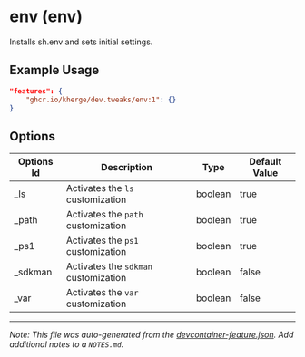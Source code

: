 
# env (env)

Installs sh.env and sets initial settings.

## Example Usage

```json
"features": {
    "ghcr.io/kherge/dev.tweaks/env:1": {}
}
```

## Options

| Options Id | Description | Type | Default Value |
|-----|-----|-----|-----|
| _ls | Activates the `ls` customization | boolean | true |
| _path | Activates the `path` customization | boolean | true |
| _ps1 | Activates the `ps1` customization | boolean | true |
| _sdkman | Activates the `sdkman` customization | boolean | false |
| _var | Activates the `var` customization | boolean | false |



---

_Note: This file was auto-generated from the [devcontainer-feature.json](https://github.com/kherge/dev.tweaks/blob/main/src/env/devcontainer-feature.json).  Add additional notes to a `NOTES.md`._
